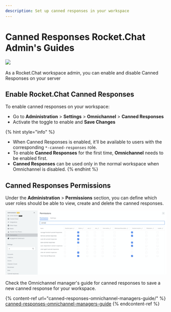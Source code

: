 ```yaml
---
description: Set up canned responses in your workspace
---
```


# Canned Responses Rocket.Chat Admin's Guides

![](<../../../.gitbook/assets/2021-06-10\_22-31-38 (3) (3) (3) (3) (3) (3) (3) (3) (3) (2) (3) (1) (1) (1) (1) (10) (16).jpg>)

As a Rocket.Chat workspace admin, you can enable and disable Canned Responses on your server

## Enable Rocket.Chat Canned Responses

To enable canned responses on your workspace:

* Go to **Administration** > **Settings** > **Omnichannel** > **Canned Responses**
* Activate the toggle to enable and **Save Changes**

{% hint style="info" %}
* When Canned Responses is enabled, it'll be available to users with the corresponding `*-canned-responses` role.
* To enable **Canned Responses** for the first time, **Omnichannel** needs to be enabled first.
* **Canned Responses** can be used only in the normal workspace when Omnichannel is disabled.
{% endhint %}

## Canned Responses Permissions

Under the **Administration** > **Permissions** section, you can define which user roles should be able to view, create and delete the canned responses.

![](<../../../.gitbook/assets/image (512).png>)

Check the Omnichannel manager's guide for canned responses to save a new canned response for your workspace.

{% content-ref url="canned-responses-omnichannel-managers-guide/" %}
[canned-responses-omnichannel-managers-guide](canned-responses-omnichannel-managers-guide/)
{% endcontent-ref %}
